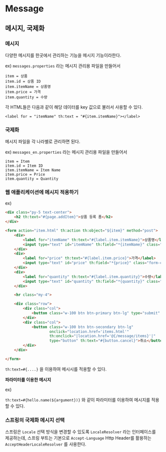 # Message



## 메시지, 국제화

### 메시지

다양한 메시지를 한곳에서 관리하는 기능을 메시지 기능이라한다.

ex) `messages.properties` 라는 메시지 관리용 파일을 만들어서

~~~properties
item = 상품
item.id = 상품 ID
item.itemName = 상품명
item.price = 가격
item.quantity = 수량
~~~

각 HTML들은 다음과 같이 해당 데이터를 key 값으로 불러서 사용할 수 있다.

`<label for = "itemName" th:text = "#{item.itemName}"></label>`



### 국제화

메시지 파일을 각 나라별로 관리하면 된다.

ex) `messages_en.properties` 라는 메시지 관리용 파일을 만들어서

~~~properties
item = Item
item.id = Item ID
item.itemName = Item Name
item.price = Price
item.quantity = Quantity
~~~



### 웹 애플리케이션에 메시지 적용하기

ex)

```html
<div class="py-5 text-center">
    <h2 th:text="#{page.addItem}">상품 등록 폼</h2>
</div>

<form action="item.html" th:action th:object="${item}" method="post">
    <div>
        <label for="itemName" th:text="#{label.item.itemName}">상품명</label>
        <input type="text" id="itemName" th:field="*{itemName}" class="form-control" placeholder="이름을 입력하세요">
    </div>
    <div>
        <label for="price" th:text="#{label.item.price}">가격</label>
        <input type="text" id="price" th:field="*{price}" class="form-control" placeholder="가격을 입력하세요">
    </div>
    <div>
        <label for="quantity" th:text="#{label.item.quantity}">수량</label>
        <input type="text" id="quantity" th:field="*{quantity}" class="form-control" placeholder="수량을 입력하세요">
    </div>

    <hr class="my-4">

    <div class="row">
        <div class="col">
            <button class="w-100 btn btn-primary btn-lg" type="submit" th:text="#{button.save}">상품 등록</button>
        </div>
        <div class="col">
            <button class="w-100 btn btn-secondary btn-lg"
                    onclick="location.href='items.html'"
                    th:onclick="|location.href='@{/message/items}'|"
                    type="button" th:text="#{button.cancel}">취소</button>
        </div>
    </div>

</form>
```

`th:text=#{....}` 을 이용하여 메시시를 적용할 수 있다.

**파라미터를 이용한 메시지**

ex)

`th:text=#{hello.name(${argument})}`  와 같이 파라미터를 이용하여 메시지를 적용할 수 있다.



### 스프링의 국제화 메시지 선택

스프링은 `Locale` 선택 방식을 변경할 수 있도록 `LocaleResolver` 라는 인터페이스를 제공하는데, 스프링 부트는 기본으로 `Accept-Language` Http Header를 활용하는 `AcceptHeaderLocaleResolver` 를 사용한다.